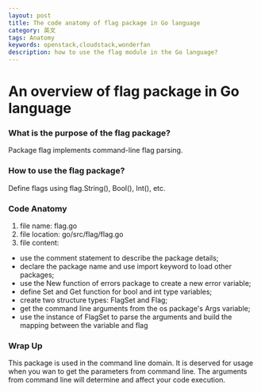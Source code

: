 ```yaml
---
layout: post
title: The code anatomy of flag package in Go language
category: 英文
tags: Anatomy
keywords: openstack,cloudstack,wonderfan
description: how to use the flag module in the Go language?
---
```


# An overview of flag package in Go language


### What is the purpose of the flag package?

Package flag implements command-line flag parsing.


### How to use the flag package?

Define flags using flag.String(), Bool(), Int(), etc.


### Code Anatomy

1. file name: flag.go
2. file location: go/src/flag/flag.go
3. file content:
  - use the comment statement to describe the package details;
  - declare the package name and use import keyword to load other packages;
  - use the New function of errors package to create a new error variable;
  - define Set and Get function for bool and int type variables;
  - create two structure types: FlagSet and Flag;
  - get the command line arguments from the os package's Args variable;
  - use the instance of FlagSet to parse the arguments and build the mapping between the variable and flag
  

### Wrap Up

This package is used in the command line domain. It is deserved for usage when you wan to get the parameters from command line. The arguments from command line will determine and affect your code execution.
